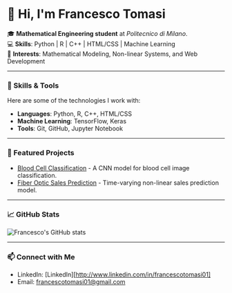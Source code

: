 # 👋 Hi, I'm Francesco Tomasi  

🎓 **Mathematical Engineering student** at *Politecnico di Milano*.  
💻 **Skills**: Python | R | C++ | HTML/CSS | Machine Learning  
🚀 **Interests**: Mathematical Modeling, Non-linear Systems, and Web Development  

---

### 🔧 Skills & Tools  
Here are some of the technologies I work with:  

- **Languages**: Python, R, C++, HTML/CSS  
- **Machine Learning**: TensorFlow, Keras  
- **Tools**: Git, GitHub, Jupyter Notebook  

---

### 🌟 Featured Projects  

- [Blood Cell Classification](https://github.com/francescotomasi/artificial-neural-network-projects/blood-cell-classification) - A CNN model for blood cell image classification.  
- [Fiber Optic Sales Prediction](https://github.com/Zenopera/MMM_Bayesian_Project) - Time-varying non-linear sales prediction model.  

---

### 📈 GitHub Stats  

![Francesco's GitHub stats](https://github-readme-stats.vercel.app/api?username=francescotomasi&show_icons=true&theme=dracula)  

---

### 📫 Connect with Me  

- LinkedIn: [LinkedIn][http://www.linkedin.com/in/francescotomasi01]
- Email: francescotomasi01@gmail.com  

